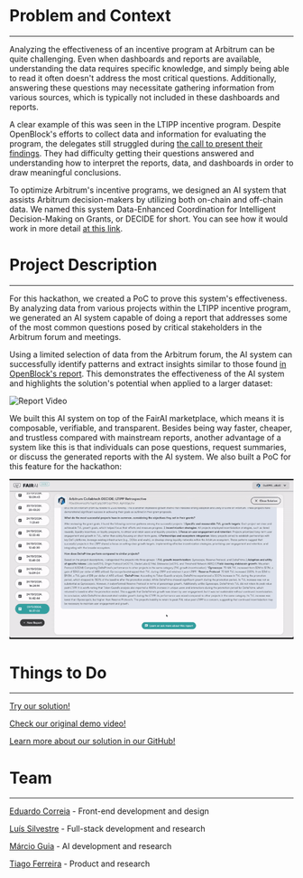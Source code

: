 # Problem and Context
---

Analyzing the effectiveness of an incentive program at Arbitrum can be quite challenging. Even when dashboards and reports are available, understanding the data requires specific knowledge, and simply being able to read it often doesn't address the most critical questions. Additionally, answering these questions may necessitate gathering information from various sources, which is typically not included in these dashboards and reports.

A clear example of this was seen in the LTIPP incentive program. Despite OpenBlock's efforts to collect data and information for evaluating the program, the delegates still struggled during [the call to present their findings](https://drive.google.com/file/d/1glTdpNX7s7HlnhkB3mfUcpyjlwybQU8h/view). They had difficulty getting their questions answered and understanding how to interpret the reports, data, and dashboards in order to draw meaningful conclusions.

To optimize Arbitrum's incentive programs, we designed an AI system that assists Arbitrum decision-makers by utilizing both on-chain and off-chain data. We named this system Data-Enhanced Coordination for Intelligent Decision-Making on Grants, or DECIDE for short. You can see how it would work in more detail [at this link](https://questbook.app/dashboard/?chainId=10&grantId=662f31c25488d5000f055a54&role=community&isRenderingProposalBody=true&proposalId=66d1b7902047c84bb80fe75b).

# Project Description
---

For this hackathon, we created a PoC to prove this system's effectiveness. By analyzing data from various projects within the LTIPP incentive program, we generated an AI system capable of doing a report that addresses some of the most common questions posed by critical stakeholders in the Arbitrum forum and meetings.

Using a limited selection of data from the Arbitrum forum, the AI system can successfully identify patterns and extract insights similar to those found [in OpenBlock's report](https://www.openblocklabs.com/research/arbitrum-ltipp-efficacy-analysis). This demonstrates the effectiveness of the AI system and highlights the solution's potential when applied to a larger dataset:

![Report Video](https://github.com/getFairAI/script-examples/blob/main/variants/arb-hack/jokerace_submission/videos/Report.gif)

We built this AI system on top of the FairAI marketplace, which means it is composable, verifiable, and transparent. Besides being way faster, cheaper, and trustless compared with mainstream reports, another advantage of a system like this is that individuals can pose questions, request summaries, or discuss the generated reports with the AI system. We also built a PoC for this feature for the hackathon:

![Chat Video](https://github.com/getFairAI/script-examples/blob/main/variants/arb-hack/jokerace_submission/videos/Chat.gif)

# Things to Do
---

[Try our solution!](https://app.getfair.ai/#/collabtech-hackathon-decide)

[Check our original demo video!](https://github.com/getFairAI/script-examples/blob/main/variants/arb-hack/demo-video.mp4)

[Learn more about our solution in our GitHub!](https://github.com/getFairAI/script-examples/tree/main/variants/arb-hack)

# Team
---

[Eduardo Correia](https://www.linkedin.com/in/eduardoxcorreia/) - Front-end development and design

[Luís Silvestre](https://www.linkedin.com/in/l-silvestre/) - Full-stack development and research

[Márcio Guia](https://www.linkedin.com/in/marcio-guia/) - AI development and research

[Tiago Ferreira](https://www.linkedin.com/in/carlostiagoferreira/) - Product and research
